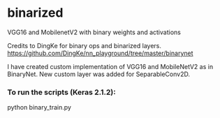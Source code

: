 # binarized
VGG16 and MobilenetV2 with binary weights and activations

Credits to DingKe for binary ops and binarized layers.
https://github.com/DingKe/nn_playground/tree/master/binarynet

I have created custom implementation of VGG16 and MobileNetV2 as in BinaryNet.
New custom layer was added for SeparableConv2D.

### To run the scripts (Keras 2.1.2):
python binary_train.py
